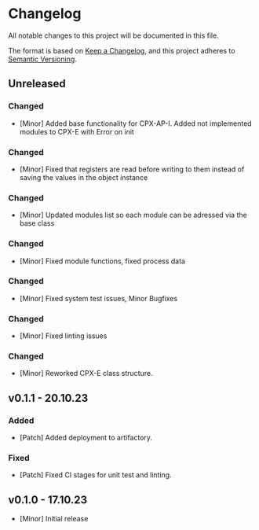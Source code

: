 # Changelog
All notable changes to this project will be documented in this file.

The format is based on [Keep a Changelog](https://keepachangelog.com/en/1.0.0/),
and this project adheres to [Semantic Versioning](https://semver.org/spec/v2.0.0.html).

## Unreleased

### Changed
- [Minor] Added base functionality for CPX-AP-I. Added not implemented modules to CPX-E with Error on init

### Changed
- [Minor] Fixed that registers are read before writing to them instead of saving the values in the object instance

### Changed
- [Minor] Updated modules list so each module can be adressed via the base class

### Changed
- [Minor] Fixed module functions, fixed process data

### Changed
- [Minor] Fixed system test issues, Minor Bugfixes

### Changed
- [Minor] Fixed linting issues

### Changed
- [Minor] Reworked CPX-E class structure.

## v0.1.1 - 20.10.23
### Added
- [Patch] Added deployment to artifactory.
### Fixed
- [Patch] Fixed CI stages for unit test and linting.

## v0.1.0 - 17.10.23
- [Minor] Initial release
